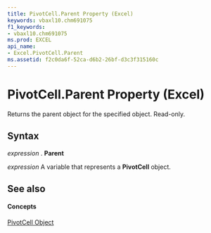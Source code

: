 ```yaml
---
title: PivotCell.Parent Property (Excel)
keywords: vbaxl10.chm691075
f1_keywords:
- vbaxl10.chm691075
ms.prod: EXCEL
api_name:
- Excel.PivotCell.Parent
ms.assetid: f2c0da6f-52ca-d6b2-26bf-d3c3f315160c
---
```



# PivotCell.Parent Property (Excel)

Returns the parent object for the specified object. Read-only.


## Syntax

 _expression_ . **Parent**

 _expression_ A variable that represents a **PivotCell** object.


## See also


#### Concepts


[PivotCell Object](pivotcell-object-excel.md)

